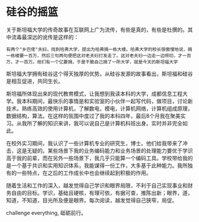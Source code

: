 # 硅谷的摇篮

关于斯坦福大学的传奇故事在互联网上广为流传，有些是真的，有些是杜撰的。其中流毒最深远的讹传是这样的：

    有两个"乡巴佬"夫妇，找到哈弗大学，提出为哈弗捐一栋大楼。哈弗大学的校长很傲慢地说，捐一栋楼要一百万，然后三句两句便把这对老夫妇打发走了。这对老夫妇一边走一边唠叨，才一百万，才一百万。他们有一个亿要捐，于是干脆自己捐了一所大学，就是今天的斯坦福大学

斯坦福大学拥有硅谷这个得天独厚的优势。从硅谷发源的故事看出，斯坦福和硅谷是相互促进，共同生长。

斯坦福所体现出来的现代教育模式，让我想到我读本科的大学，成都信息工程大学。我本科期间，最快乐的事情是和实验室的小伙伴一起写代码，做项目，讨论新技术。熟练高效的使用计算机，了解数电，模电，计算机网络，计算机组成原理，数据结构，算法。在这样的氛围中度过了我的本科四年，最后8个月我在聚美实习。从我所了解的知识来讲，我可以说自己是计算机科班出身。实时并非完全如此。

在校外实习期间，我认识了一些计算机专业的研究生，博士。他们给我带来了冲击，这是无疑的。某些场景下我的业务编码能力和业务场景的处理能力要优于学识高于我的前辈，而在另外一些场景下，我几乎只能算一个编码工具。学校带给我的是一个基于共识和实用知识体系，我能谋得一份工作，大多基于此种能力。我所独有的一些特点，在之后的工作成长中也会继续起到积极的作用。

随着生活和工作的深入，越发觉得自己学识和眼界局限，不利于自己实现事业和财务自由的目标。学识，基础且硬核，有理可依，有据可查，推陈出新；眼界，道，知道，不知道，目光所及便是眼界。每次阅读，越发觉得自己狭窄，局促。

challenge everything, 砥砺前行。
